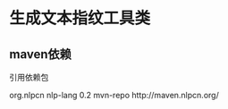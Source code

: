 生成文本指纹工具类
====

## maven依赖
引用依赖包
<!-- nlp-lang -->
<dependency>
	<groupId>org.nlpcn</groupId>
	<artifactId>nlp-lang</artifactId>
	<version>0.2</version>
</dependency>

<!-- 仓库 -->
<repositories>
	<repository>
		<id>mvn-repo</id>
		<url>http://maven.nlpcn.org/</url>
	</repository>
</repositories>